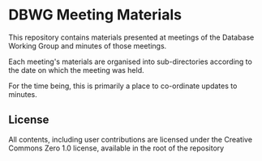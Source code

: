 # DBWG Meeting Materials

This repository contains materials presented at meetings of the
Database Working Group and minutes of those meetings.

Each meeting's materials are organised into sub-directories according
to the date on which the meeting was held.

For the time being, this is primarily a place to co-ordinate updates
to minutes.

## License

All contents, including user contributions are licensed under the
Creative Commons Zero 1.0 license, available in the root of the repository
